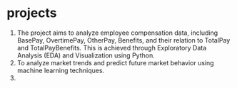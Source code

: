 # projects
 1. The project aims to analyze employee compensation data, including BasePay,  OvertimePay, OtherPay, Benefits, and their relation to TotalPay and TotalPayBenefits.  This is achieved through Exploratory Data Analysis (EDA) and Visualization using  Python.
 2.  To analyze market trends and predict future market behavior using machine learning techniques.
 3.  
